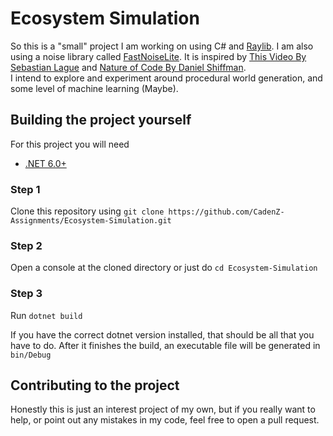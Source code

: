﻿# Ecosystem Simulation
  
So this is a "small" project I am working on using C# and [Raylib](https://www.raylib.com/). I am also using a noise library called [FastNoiseLite](https://github.com/Auburn/FastNoiseLite). It is inspired by [This Video By Sebastian Lague](https://www.youtube.com/watch?v=r_It_X7v-1E) and [Nature of Code By Daniel Shiffman](https://www.youtube.com/watch?v=6vX8wT1G798&list=PLRqwX-V7Uu6aFlwukCmDf0-1-uSR7mklK).  
I intend to explore and experiment around procedural world generation, and some level of machine learning (Maybe).

## Building the project yourself
For this project you will need
- [.NET 6.0+](https://dotnet.microsoft.com/en-us/download)

### Step 1
Clone this repository using `git clone https://github.com/CadenZ-Assignments/Ecosystem-Simulation.git`
### Step 2
Open a console at the cloned directory or just do `cd Ecosystem-Simulation`
### Step 3
Run `dotnet build`  

If you have the correct dotnet version installed, that should be all that you have to do. After it finishes the build, an executable file will be generated in `bin/Debug`

## Contributing to the project
Honestly this is just an interest project of my own, but if you really want to help, or point out any mistakes in my code, feel free to open a pull request.